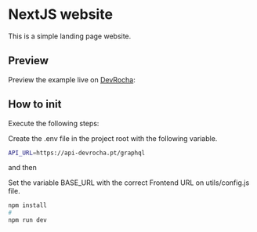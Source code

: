 # NextJS website

This is a simple landing page website.

## Preview

Preview the example live on [DevRocha](https://devrocha.pt/):

## How to init

Execute the following steps:

Create the .env file in the project root with the following variable.

```bash
API_URL=https://api-devrocha.pt/graphql
```
and then

Set the variable BASE_URL with the correct Frontend URL on utils/config.js file.

```bash
npm install
#
npm run dev
```


